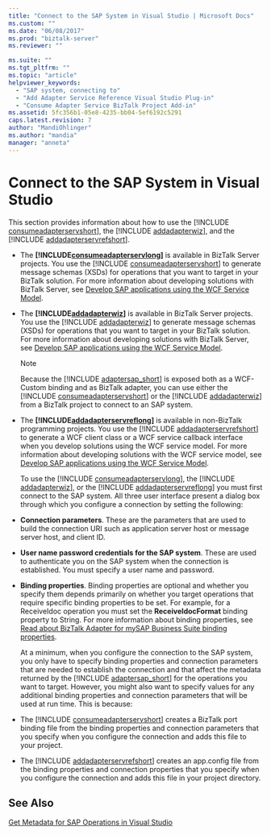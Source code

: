 ```yaml
---
title: "Connect to the SAP System in Visual Studio | Microsoft Docs"
ms.custom: ""
ms.date: "06/08/2017"
ms.prod: "biztalk-server"
ms.reviewer: ""

ms.suite: ""
ms.tgt_pltfrm: ""
ms.topic: "article"
helpviewer_keywords: 
  - "SAP system, connecting to"
  - "Add Adapter Service Reference Visual Studio Plug-in"
  - "Consume Adapter Service BizTalk Project Add-in"
ms.assetid: 5fc356b1-05e8-4235-bb04-5ef6192c5291
caps.latest.revision: 7
author: "MandiOhlinger"
ms.author: "mandia"
manager: "anneta"
---
```

# Connect to the SAP System in Visual Studio
This section provides information about how to use the [!INCLUDE [consumeadapterservshort](../../includes/consumeadapterservshort-md.md)], the [!INCLUDE [addadapterwiz](../../includes/addadapterwiz-md.md)], and the [!INCLUDE [addadapterservrefshort](../../includes/addadapterservrefshort-md.md)].  

- The <strong><!-- BEGIN ERROR INCLUDE: Unable to resolve [!INCLUDE[consumeadapterservlong](../../includes/consumeadapterservlong-md.md)]: Path(D:/a/1/s/target_repo/biztalk/adapters-and-accelerators/adapter-sap/connect-to-the-sap-system-in-visual-studio.md) contains invalid char.
  Parameter name: path -->[!INCLUDE[consumeadapterservlong](../../includes/consumeadapterservlong-md.md)]<!--END ERROR INCLUDE --></strong> is available in BizTalk Server projects. You use the [!INCLUDE [consumeadapterservshort](../../includes/consumeadapterservshort-md.md)] to generate message schemas (XSDs) for operations that you want to target in your BizTalk solution. For more information about developing solutions with BizTalk Server, see [Develop SAP applications using the WCF Service Model](../../adapters-and-accelerators/adapter-sap/develop-sap-applications-using-the-wcf-service-model.md).  

- The <strong><!-- BEGIN ERROR INCLUDE: Unable to resolve [!INCLUDE[addadapterwiz](../../includes/addadapterwiz-md.md)]: Path(D:/a/1/s/target_repo/biztalk/adapters-and-accelerators/adapter-sap/connect-to-the-sap-system-in-visual-studio.md) contains invalid char.
  Parameter name: path -->[!INCLUDE[addadapterwiz](../../includes/addadapterwiz-md.md)]<!--END ERROR INCLUDE --></strong> is available in BizTalk Server projects. You use the [!INCLUDE [addadapterwiz](../../includes/addadapterwiz-md.md)] to generate message schemas (XSDs) for operations that you want to target in your BizTalk solution. For more information about developing solutions with BizTalk Server, see [Develop SAP applications using the WCF Service Model](../../adapters-and-accelerators/adapter-sap/develop-sap-applications-using-the-wcf-service-model.md).  

  > [!NOTE]
  >  Because the [!INCLUDE [adaptersap_short](../../includes/adaptersap-short-md.md)] is exposed both as a WCF-Custom binding and as BizTalk adapter, you can use either the [!INCLUDE [consumeadapterservshort](../../includes/consumeadapterservshort-md.md)] or the [!INCLUDE [addadapterwiz](../../includes/addadapterwiz-md.md)] from a BizTalk project to connect to an SAP system.  

- The <strong><!-- BEGIN ERROR INCLUDE: Unable to resolve [!INCLUDE[addadapterservreflong](../../includes/addadapterservreflong-md.md)]: Path(D:/a/1/s/target_repo/biztalk/adapters-and-accelerators/adapter-sap/connect-to-the-sap-system-in-visual-studio.md) contains invalid char.
  Parameter name: path -->[!INCLUDE[addadapterservreflong](../../includes/addadapterservreflong-md.md)]<!--END ERROR INCLUDE --></strong> is available in non-BizTalk programming projects. You use the [!INCLUDE [addadapterservrefshort](../../includes/addadapterservrefshort-md.md)] to generate a WCF client class or a WCF service callback interface when you develop solutions using the WCF service model. For more information about developing solutions with the WCF service model, see [Develop SAP applications using the WCF Service Model](../../adapters-and-accelerators/adapter-sap/develop-sap-applications-using-the-wcf-service-model.md).  

  To use the [!INCLUDE [consumeadapterservlong](../../includes/consumeadapterservlong-md.md)], the [!INCLUDE [addadapterwiz](../../includes/addadapterwiz-md.md)], or the [!INCLUDE [addadapterservreflong](../../includes/addadapterservreflong-md.md)] you must first connect to the SAP system. All three user interface present a dialog box through which you configure a connection by setting the following:  

- **Connection parameters**. These are the parameters that are used to build the connection URI such as application server host or message server host, and client ID.  

- **User name password credentials for the SAP system**. These are used to authenticate you on the SAP system when the connection is established. You must specify a user name and password.  

- **Binding properties**. Binding properties are optional and whether you specify them depends primarily on whether you target operations that require specific binding properties to be set. For example, for a ReceiveIdoc operation you must set the **ReceiveIdocFormat** binding property to String. For more information about binding properties, see [Read about BizTalk Adapter for mySAP Business Suite binding properties](../../adapters-and-accelerators/adapter-sap/read-about-biztalk-adapter-for-mysap-business-suite-binding-properties.md).  

  At a minimum, when you configure the connection to the SAP system, you only have to specify binding properties and connection parameters that are needed to establish the connection and that affect the metadata returned by the [!INCLUDE [adaptersap_short](../../includes/adaptersap-short-md.md)] for the operations you want to target. However, you might also want to specify values for any additional binding properties and connection parameters that will be used at run time. This is because:  

- The [!INCLUDE [consumeadapterservshort](../../includes/consumeadapterservshort-md.md)] creates a BizTalk port binding file from the binding properties and connection parameters that you specify when you configure the connection and adds this file to your project.  

- The [!INCLUDE [addadapterservrefshort](../../includes/addadapterservrefshort-md.md)] creates an app.config file from the binding properties and connection properties that you specify when you configure the connection and adds this file in your project directory.  



## See Also  
 [Get Metadata for SAP Operations in Visual Studio](../../adapters-and-accelerators/adapter-sap/get-metadata-for-sap-operations-in-visual-studio.md)